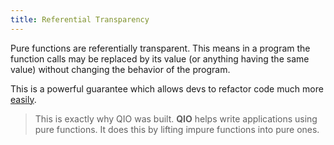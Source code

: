 ```yaml
---
title: Referential Transparency
---
```


Pure functions are referentially transparent. This means in a program the function calls may be replaced by its value (or anything having the same value) without changing the behavior of the program.

This is a powerful guarantee which allows devs to refactor code much more [easily](side-effects).

> This is exactly why QIO was built. **QIO** helps write applications using pure functions. It does this by lifting impure functions into pure ones.
